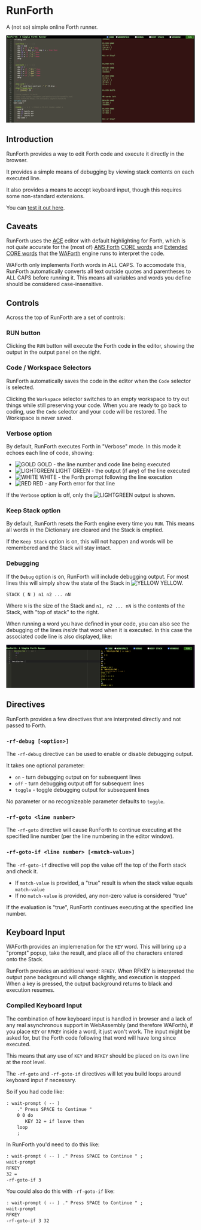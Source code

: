 # RunForth

A (not so) simple online Forth runner.

![RunForth: A Simple Online Forth Runner](/docs/runforth.png)

## Introduction

RunForth provides a way to edit Forth code and execute it directly in the browser.

It provides a simple means of debugging by viewing stack contents on each executed line.

It also provides a means to accept keyboard input, though this requires some non-standard extensions.

You can [test it out here](https://rlamorea.github.io/runforth/).

## Caveats

RunForth uses the [ACE]() editor with default highlighting for Forth, which is not _quite_ accurate 
for the (most of) [ANS Forth]() [CORE words]() and [Extended CORE words]() that the [WAForth]() engine runs to interpret the code.

WAForth only implements Forth words in ALL CAPS. To accomodate this, RunForth automatically converts all text outside quotes and parentheses to ALL CAPS before running it.
This means all variables and words you define should be considered case-insensitive.

## Controls

Across the top of RunForth are a set of controls:

### RUN button

Clicking the `RUN` button will execute the Forth code in the editor, showing the output in the output panel on the right.

### Code / Workspace Selectors

RunForth automatically saves the code in the editor when the `Code` selector is selected.

Clicking the `Workspace` selector switches to an empty workspace to try out things while still preserving your code. When you are ready to go back to coding, use the `Code` selector and your code will be restored. The Workspace is never saved.

### Verbose option

By default, RunForth executes Forth in "Verbose" mode. In this mode it echoes each line of code, showing:

- ![GOLD](https://placehold.co/15x15/gold/gold.png) GOLD - the line number and code line being executed
- ![LIGHTGREEN](https://placehold.co/15x15/lightgreen/lightgreen.png) LIGHT GREEN - the output (if any) of the line executed
- ![WHITE](https://placehold.co/15x15/white/white.png) WHITE - the Forth prompt following the line execution
- ![RED](https://placehold.co/15x15/red/red.png) RED - any Forth error for that line

If the `Verbose` option is off, only the ![LIGHTGREEN](https://placehold.co/15x15/lightgreen/lightgreen.png) output is shown.

### Keep Stack option

By default, RunForth resets the Forth engine every time you `RUN`. This means all words in the Dictionary are cleared and the Stack is emptied.

If the `Keep Stack` option is on, this will not happen and words will be remembered and the Stack will stay intact.

### Debugging

If the `Debug` option is on, RunForth will include debugging output. For most lines this will simply show the state of the Stack in
![YELLOW](https://placehold.co/15x15/yellow/yellow.png) YELLOW.

```
STACK ( N ) n1 n2 ... nN
```

Where `N` is the size of the Stack and `n1, n2 ... nN` is the contents of the Stack, with "top of stack" to the right.

When running a word you have defined in your code, you can also see the debugging of the lines _inside_ that word when it is executed. In this case the associated code line is also displayed, like:

![RunForth Debug Output](/docs/debug-out.png)

## Directives

RunForth provides a few directives that are interpreted directly and not passed to Forth.

### `-rf-debug [<option>]`

The `-rf-debug` directive can be used to enable or disable debugging output.

It takes one optional parameter:

 - `on` - turn debugging output on for subsequent lines
 - `off` - turn debugging output off for subsequent lines
 - `toggle` - toggle debugging output for subsequent lines

No parameter or no recognizeable parameter defaults to `toggle`.

### `-rf-goto <line number>`

The `-rf-goto` directive will cause RunForth to continue executing at the specified line number (per the line numbering in the editor window).

### `-rf-goto-if <line number> [<match-value>]`

The `-rf-goto-if` directive will pop the value off the top of the Forth stack and check it.

 - If `match-value` is provided, a "true" result is when the stack value equals `match-value`
 - If no `match-value` is provided, any non-zero value is considered "true"

If the evaluation is "true", RunForth continues executing at the specified line number.

## Keyboard Input

WAForth provides an implemenation for the `KEY` word. This will bring up a "prompt" popup, take the result, and place all of the characters entered onto the Stack.

RunForth provides an additional word: `RFKEY`. When RFKEY is interpreted the output pane background will change slightly, and execution is stopped. When a key is pressed, the output background returns to black and execution resumes.

### Compiled Keyboard Input

The combination of how keyboard input is handled in browser and a lack of any real asynchronous support in WebAssembly (and therefore WAForth), if you place `KEY` or `RFKEY` inside a word, it just won't work. The input might be asked for, but the Forth code following that word will have long since executed.

This means that any use of `KEY` and `RFKEY` should be placed on its own line at the root level.

The `-rf-goto` and `-rf-goto-if` directives will let you build loops around keyboard input if necessary.

So if you had code like:

```forth
: wait-prompt ( -- )
    ." Press SPACE to Continue "
    0 0 do
       KEY 32 = if leave then
    loop
    ;
```

In RunForth you'd need to do this like:

```forth
: wait-prompt ( -- ) ." Press SPACE to Continue " ;
wait-prompt
RFKEY
32 =
-rf-goto-if 3
```

You could also do this with `-rf-goto-if` like:

```forth
: wait-prompt ( -- ) ." Press SPACE to Continue " ;
wait-prompt
RFKEY
-rf-goto-if 3 32
```

